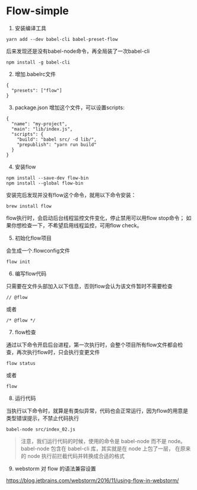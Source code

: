 # Flow-simple

1. 安装编译工具

```
yarn add --dev babel-cli babel-preset-flow
```

后来发现还是没有babel-node命令，再全局装了一次babel-cli

```
npm install -g babel-cli
```

2. 增加.babelrc文件

```
{
  "presets": ["flow"]
}
```

3. package.json
增加这个文件，可以设置scripts:

```
{
  "name": "my-project",
  "main": "lib/index.js",
  "scripts": {
    "build": "babel src/ -d lib/",
    "prepublish": "yarn run build"
  }
}
```


4. 安装flow

```
npm install --save-dev flow-bin
npm install --global flow-bin
```

安装完后发现并没有flow这个命令，就用以下命令安装：

```
brew install flow
```

flow执行时，会启动后台线程监控文件变化，停止禁用可以用flow stop命令；
如果你想检查一下，不希望启用线程监控，可用flow check。


5. 初始化flow项目

会生成一个.flowconfig文件

```
flow init
```


6. 编写flow代码

只需要在文件头部加入以下信息，否则flow会认为该文件暂时不需要检查

```
// @flow
```

或者

```
/* @flow */
```

7. flow检查

通过以下命令开启后台进程，第一次执行时，会整个项目所有flow文件都会检查，再次执行flow时，只会执行变更文件

```
flow status
```

或者

```
flow
```

8. 运行代码

当执行以下命令时，就算是有类似异常，代码也会正常运行，因为flow的用意是类型错误提示，不禁止代码执行

```
babel-node src/index_02.js
```

> 注意，我们运行代码的时候，使用的命令是 babel-node 而不是 node。
> babel-node 包含在 babel-cli 库，其实就是在 node 上包了一层， 在原来的 node 执行前拦截代码并转换成合适的格式


9. webstorm 对 flow 的语法兼容设置

https://blog.jetbrains.com/webstorm/2016/11/using-flow-in-webstorm/